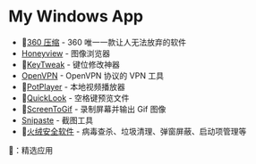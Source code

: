 # My Windows App

- 🌟[360 压缩](http://yasuo.360.cn/) - 360 唯一一款让人无法放弃的软件
- [Honeyview](https://www.bandisoft.com/honeyview/) - 图像浏览器
- 🌟[KeyTweak](https://www.bleepingcomputer.com/download/keytweak/) - 键位修改神器
- [OpenVPN](https://openvpn.net/) - OpenVPN 协议的 VPN 工具
- 🌟[PotPlayer](https://potplayer.daum.net/) - 本地视频播放器
- 🌟[QuickLook](https://github.com/QL-Win/QuickLook) - 空格键预览文件
- 🌟[ScreenToGif](https://www.screentogif.com/) - 录制屏幕并输出 Gif 图像
- [Snipaste](https://zh.snipaste.com/) - 截图工具
- 🌟[火绒安全软件](https://www.huorong.cn/) - 病毒查杀、垃圾清理、弹窗屏蔽、启动项管理等

🌟：精选应用
